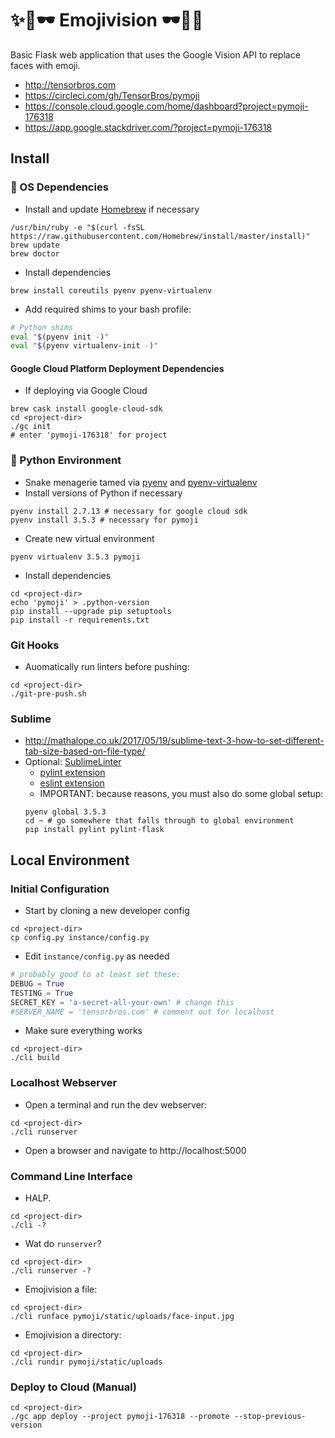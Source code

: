 # ✨📸🕶 Emojivision 🕶📸✨
Basic Flask web application that uses the Google Vision API to replace faces with emoji.
- http://tensorbros.com
- https://circleci.com/gh/TensorBros/pymoji
- https://console.cloud.google.com/home/dashboard?project=pymoji-176318
- https://app.google.stackdriver.com/?project=pymoji-176318


## Install

### 🍺 OS Dependencies

- Install and update [Homebrew](https://brew.sh/) if necessary
```
/usr/bin/ruby -e "$(curl -fsSL https://raw.githubusercontent.com/Homebrew/install/master/install)"
brew update
brew doctor
```
- Install dependencies
```
brew install coreutils pyenv pyenv-virtualenv
```
- Add required shims to your bash profile:
```bash
# Python shims
eval "$(pyenv init -)"
eval "$(pyenv virtualenv-init -)"
```

#### Google Cloud Platform Deployment Dependencies
- If deploying via Google Cloud
```
brew cask install google-cloud-sdk
cd <project-dir>
./gc init
# enter 'pymoji-176318' for project
```

### 🐍 Python Environment

- Snake menagerie tamed via [pyenv](https://github.com/pyenv/) and [pyenv-virtualenv](https://github.com/pyenv/pyenv-virtualenv)
- Install versions of Python if necessary
```
pyenv install 2.7.13 # necessary for google cloud sdk
pyenv install 3.5.3 # necessary for pymoji
```
- Create new virtual environment
```
pyenv virtualenv 3.5.3 pymoji
```
- Install dependencies
```
cd <project-dir>
echo 'pymoji' > .python-version
pip install --upgrade pip setuptools
pip install -r requirements.txt
```

### Git Hooks

- Auomatically run linters before pushing:
```
cd <project-dir>
./git-pre-push.sh
```

### Sublime
- http://mathalope.co.uk/2017/05/19/sublime-text-3-how-to-set-different-tab-size-based-on-file-type/
- Optional: [SublimeLinter](http://sublimelinter.readthedocs.io/en/latest/)
  - [pylint extension](https://packagecontrol.io/packages/SublimeLinter-pylint)
  - [eslint extension](https://packagecontrol.io/packages/SublimeLinter-contrib-eslint)
  - IMPORTANT: because reasons, you must also do some global setup:
  ```
  pyenv global 3.5.3
  cd ~ # go somewhere that falls through to global environment
  pip install pylint pylint-flask
  ```


## Local Environment

### Initial Configuration
- Start by cloning a new developer config
```
cd <project-dir>
cp config.py instance/config.py
```

- Edit `instance/config.py` as needed
```python
# probably good to at least set these:
DEBUG = True
TESTING = True
SECRET_KEY = 'a-secret-all-your-own' # change this
#SERVER_NAME = 'tensorbros.com' # comment out for localhost
```

- Make sure everything works
```
cd <project-dir>
./cli build
```

### Localhost Webserver

- Open a terminal and run the dev webserver:
```
cd <project-dir>
./cli runserver
```

- Open a browser and navigate to http://localhost:5000


### Command Line Interface

- HALP.
```
cd <project-dir>
./cli -?
```

- Wat do `runserver`?
```
cd <project-dir>
./cli runserver -?
```

- Emojivision a file:
```
cd <project-dir>
./cli runface pymoji/static/uploads/face-input.jpg
```

- Emojivision a directory:
```
cd <project-dir>
./cli rundir pymoji/static/uploads
```


### Deploy to Cloud (Manual)

```
cd <project-dir>
./gc app deploy --project pymoji-176318 --promote --stop-previous-version
```


